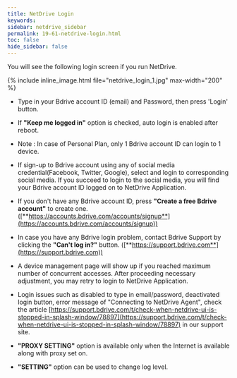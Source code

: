 ```yaml
---
title: NetDrive Login
keywords:
sidebar: netdrive_sidebar
permalink: 19-61-netdrive-login.html
toc: false
hide_sidebar: false
---
```


You will see the following login screen if you run NetDrive.

{% include inline_image.html file="netdrive_login_1.jpg" max-width="200" %}

- Type in your Bdrive account ID (email) and Password, then press 'Login' button.

- If **"Keep me logged in"** option is checked, auto login is enabled after reboot.

- Note : In case of Personal Plan, only 1 Bdrive account ID can login to 1 device.

- If sign-up to Bdrive account using any of social media credential(Facebook, Twitter, Google), select and login to corresponding social media. If you succeed to login to the social media, you will find your Bdrive account ID logged on to NetDrive Application.

- If you don't have any Bdrive account ID, press **"Create a free Bdrive account"** to create one. ([**https://accounts.bdrive.com/accounts/signup**](https://accounts.bdrive.com/accounts/signup))

- In case you have any Bdrive login problem, contact Bdrive Support by clicking the **"Can't log in?"** button. ([**https://support.bdrive.com**](https://support.bdrive.com))

- A device management page will show up if you reached maximum number of concurrent accesses. After proceeding necessary adjustment, you may retry to login to NetDrive Application.

- Login issues such as disabled to type in email/password, deactivated login button, error message of "Connecting to NetDrive Agent", check the article [https://support.bdrive.com/t/check-when-netdrive-ui-is-stopped-in-splash-window/78897](https://support.bdrive.com/t/check-when-netdrive-ui-is-stopped-in-splash-window/78897) in our support site.

- **"PROXY SETTING"** option is available only when the Internet is available along with proxy set on.

- **"SETTING"** option can be used to change log level.

